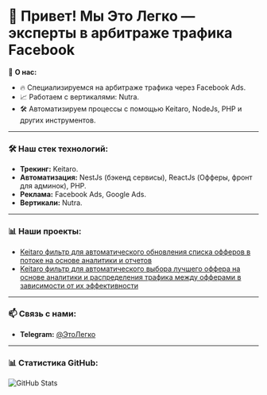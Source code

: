 # 👋 Привет! Мы **Это Легко** — эксперты в арбитраже трафика Facebook

🚀 **О нас:**
- 🔥 Специализируемся на арбитраже трафика через Facebook Ads.
- 📈 Работаем с вертикалями: Nutra.
- 🛠️ Автоматизируем процессы с помощью Keitaro, NodeJs, PHP и других инструментов.

---

### 🛠️ **Наш стек технологий:**
- **Трекинг:** Keitaro.
- **Автоматизация:** NestJs (бэкенд сервисы), ReactJs (Офферы, фронт для админок), PHP.
- **Реклама:** Facebook Ads, Google Ads.
- **Вертикали:** Nutra.

---

### 📊 **Наши проекты:**
- [Keitaro фильтр для автоматического обновления списка офферов в потоке на основе аналитики и отчетов](https://github.com/ap-etolegko/keitaro-php-filter-update-offers-by-report)
- [Keitaro фильтр для автоматического выбора лучшего оффера на основе аналитики и распределения трафика между офферами в зависимости от их эффективности](https://github.com/ap-etolegko/keitaro-php-filter-choosing-best-offer)

---

### 📫 **Связь с нами:**
- **Telegram:** [@ЭтоЛегко](https://t.me/mbaetolegko)

---

### 📊 **Статистика GitHub:**
![GitHub Stats](https://github-readme-stats.vercel.app/api?username=ЭтоЛегко&show_icons=true&theme=dark)
